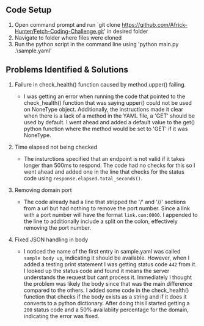 ## Code Setup

1. Open command prompt and run `git clone https://github.com/Africk-Hunter/Fetch-Coding-Challenge.git' in desired folder
2. Navigate to folder where files were cloned
3. Run the python script in the command line using 'python main.py .\sample.yaml'

## Problems Identified & Solutions

1. Failure in check_health() function caused by method.upper() failing.
    - I was getting an error when running the code that pointed to the check_health() function that was saying upper() could not be used on NoneType object. Additionally, the instructions made it clear when there is a lack of a method in the YAML file, a 'GET' should be used by default. I went ahead and added a default value to the get() python function where the method would be set to 'GET' if it was NoneType.

2. Time elapsed not being checked
    - The insturctions specified that an endpoint is not valid if it takes longer than 500ms to respond. The code had no checks for this so I went ahead and added one in the line that checks for the status code using `response.elapsed.total_seconds()`.

3. Removing domain port
    - The code already had a line that stripped the '/' and '//' sections from a url but had nothing to remove the port number. Since a link with a port number will have the format `link.com:0000`. I appended to the line to additionally include a split on the colon, effectively removing the port number.

4. Fixed JSON handling in body
    - I noticed the name of the first entry in sample.yaml was called `sample body up`, indicating it should be available. However, when I added a testing print statement I was getting status code `442` from it. I looked up the status code and found it means the server understands the request but cant process it. Immediately I thought the problem was likely the body since that was the main difference compared to the others. I added some code in the check_health() function that checks if the body exists as a string and if it does it converts to a python dictionary. After doing this I started getting a `200` status code and a 50% availabiity percentage for the domain, indicating the error was fixed.
